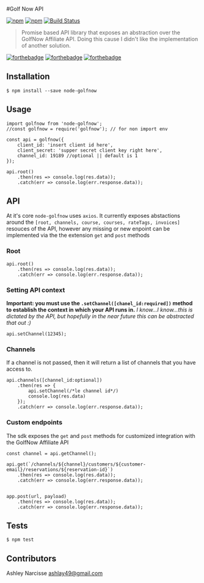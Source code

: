 #Golf Now API

[![npm](https://img.shields.io/npm/v/node-golfnow.svg)](https://www.npmjs.com/package/node-golfnow) 
[![npm](https://img.shields.io/npm/dt/nodegolfnow.svg)](https://www.npmjs.com/package/nodegolfnow) 
[![Build Status](https://travis-ci.org/darkfadr/node-golfnow.svg?branch=master)](https://travis-ci.org/darkfadr/node-golfnow)

> Promise based API library that exposes an abstraction over the GolfNow Affiliate API. Doing this cause I didn't like the implementation of another solution.

[![forthebadge](http://forthebadge.com/images/badges/no-ragrets.svg)](http://forthebadge.com)
[![forthebadge](http://forthebadge.com/images/badges/makes-people-smile.svg)](http://forthebadge.com)
[![forthebadge](http://forthebadge.com/images/badges/built-with-love.svg)](http://forthebadge.com)

## Installation
`$ npm install --save node-golfnow`

## Usage
```
import golfnow from 'node-golfnow';
//const golfnow = require('golfnow'); // for non import env

const api = golfnow({
	client_id: 'insert client id here',
	client_secret: 'supper secret client key right here',
	channel_id: 19189 //optional || default is 1
});

api.root()
	.then(res => console.log(res.data));
	.catch(err => console.log(err.response.data));
```

## API
At it's core `node-golfnow` uses `axios`. It currently exposes abstactions around the `[root, channels, course, courses, rateTags, invoices]` resouces of the API, however any missing or new enpoint can be implemented via the the extension `get` and `post` methods

### Root
```
api.root()
	.then(res => console.log(res.data));
	.catch(err => console.log(err.response.data));
```

### Setting API context
**Important: you must use the `.setChannel([chanel_id:required])` method to establish the context in which your API runs in.**  _I know...I know...this is dictated by the API, but hopefully in the near future this can be abstracted that out :)_
```
api.setChannel(12345);
```


### Channels
If a channel is not passed, then it will return a list of channels that you have access to.
```
api.channels([channel_id:optional])
	.then(res => {
		api.setChannel(/*le channel id*/)
		console.log(res.data)
	});
	.catch(err => console.log(err.response.data));
```

### Custom endpoints
The sdk exposes the `get` and `post` methods for customized integration with the GolfNow Affiliate API

```
const channel = api.getChannel();

api.get(`/channels/${channel}/customers/${customer-email}/reservations/${reservation-id}`)
	.then(res => console.log(res.data));
	.catch(err => console.log(err.response.data));


app.post(url, payload)
	.then(res => console.log(res.data));
	.catch(err => console.log(err.response.data));
```

## Tests
`$ npm test`

## Contributors
Ashley Narcisse <ashlay49@gmail.com>
